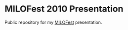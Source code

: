 # MILOFest 2010 Presentation

Public repository for my [MILOFest](http://www.milofest.com) presentation.